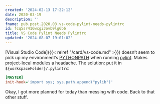 ```yaml
---
created: '2024-02-13 17:22:12'
date: 2020-03-19
description: ''
fname: pub.post.2020.03.vs-code-pylint-needs-pylintrc
id: fcq5sr416wxgi3ovb9lg6b6
title: VS Code Pylint Needs Pylintrc
updated: '2024-08-07 19:01:02'
---
```


[Visual Studio Code]({{< relref "/card/vs-code.md" >}}) doesn’t seem to pick up my environment’s [PYTHONPATH](https://docs.python.org/3.8/using/cmdline.html#envvar-PYTHONPATH) when running [pylint](https://www.pylint.org/). Makes project-local modules a headache. The solution: put it in `${workspaceFolder}/.pylintrc`:

```ini
[MASTER]
init-hook='import sys; sys.path.append("pylib")'
```

Okay, I got more planned for today than messing with code. Back to that other stuff.